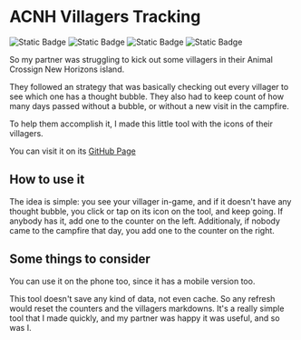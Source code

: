 # ACNH Villagers Tracking
![Static Badge](https://img.shields.io/badge/Side-project-yellow)
![Static Badge](https://img.shields.io/badge/HTML-grey)
![Static Badge](https://img.shields.io/badge/CSS-grey)
![Static Badge](https://img.shields.io/badge/JavaScript-grey)

So my partner was struggling to kick out some villagers in their Animal Crossign New Horizons island.

They followed an strategy that was basically checking out every villager to see which one has a thought bubble.
They also had to keep count of how many days passed without a bubble, or without a new visit in the campfire.

To help them accomplish it, I made this little tool with the icons of their villagers.

You can visit it on its [GitHub Page](https://brisaabrasadora.github.io/acnh-villagers-tracking/)
## How to use it
The idea is simple: you see your villager in-game, and if it doesn't have any thought bubble, you click or tap on its icon
on the tool, and keep going. If anybody has it, add one to the counter on the left. Additionaly, if nobody came to the campfire
that day, you add one to the counter on the right.

## Some things to consider
You can use it on the phone too, since it has a mobile version too.

This tool doesn't save any kind of data, not even cache. So any refresh would reset the counters and the villagers markdowns.
It's a really simple tool that I made quickly, and my partner was happy it was useful, and so was I.
